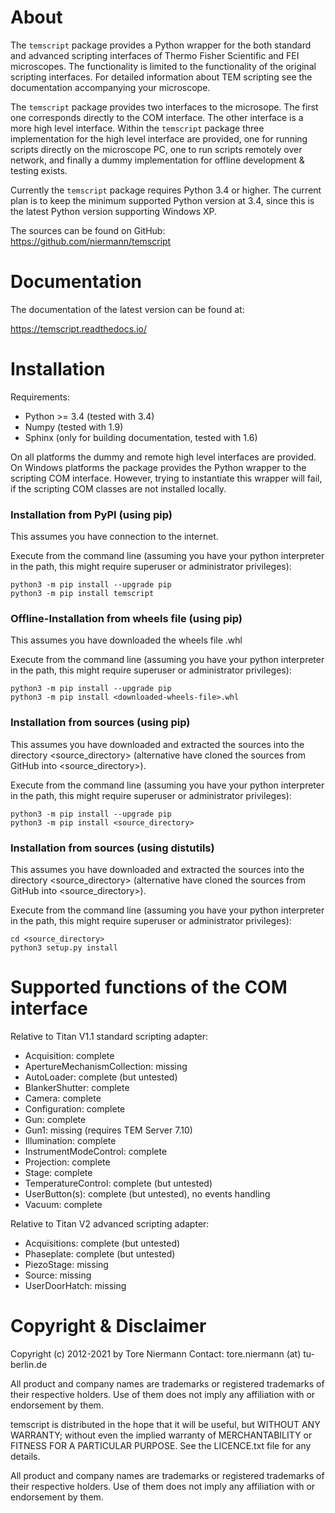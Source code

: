 # About

The ``temscript`` package provides a Python wrapper for the both standard and advanced scripting
interfaces of Thermo Fisher Scientific and FEI microscopes. The functionality is
limited to the functionality of the original scripting interfaces. For detailed information
about TEM scripting see the documentation accompanying your microscope.

The ``temscript`` package provides two interfaces to the microsope. The first one
corresponds directly to the COM interface. The other interface is a more high level interface.
Within the ``temscript`` package three implementation for the high level interface are provided,
one for running scripts directly on the microscope PC, one to run scripts remotely over network, and
finally a dummy implementation for offline development & testing exists.

Currently the ``temscript`` package requires Python 3.4 or higher. The current plan is to keep the minimum
supported Python version at 3.4, since this is the latest Python version supporting Windows XP.

The sources can be found on GitHub: https://github.com/niermann/temscript

# Documentation

The documentation of the latest version can be found at:

https://temscript.readthedocs.io/

# Installation

Requirements:
* Python >= 3.4 (tested with 3.4)
* Numpy (tested with 1.9)
* Sphinx (only for building documentation, tested with 1.6)

On all platforms the dummy and remote high level interfaces are provided. 
On Windows platforms the package provides the Python wrapper
to the scripting COM interface. However, trying to instantiate this wrapper
will fail, if the scripting COM classes are not installed locally.

### Installation from PyPI (using pip)

This assumes you have connection to the internet. 

Execute from the command line (assuming you have your python interpreter in the path, this might require superuser or 
administrator privileges):
    
    python3 -m pip install --upgrade pip
    python3 -m pip install temscript

### Offline-Installation from wheels file (using pip)

This assumes you have downloaded the wheels file <downloaded-wheels-file>.whl 

Execute from the command line (assuming you have your python interpreter in the path, this might require superuser or 
administrator privileges):
    
    python3 -m pip install --upgrade pip
    python3 -m pip install <downloaded-wheels-file>.whl

### Installation from sources (using pip)

This assumes you have downloaded and extracted the sources into the directory <source_directory> (alternative have
cloned the sources from GitHub into <source_directory>). 

Execute from the command line (assuming you have your python interpreter in the path, this might require superuser or 
administrator privileges):
    
    python3 -m pip install --upgrade pip
    python3 -m pip install <source_directory>

### Installation from sources (using distutils)

This assumes you have downloaded and extracted the sources into the directory <source_directory> (alternative have
cloned the sources from GitHub into <source_directory>). 

Execute from the command line (assuming you have your python interpreter in the path, this might require superuser or 
administrator privileges):
    
    cd <source_directory>
    python3 setup.py install

# Supported functions of the COM interface

Relative to Titan V1.1 standard scripting adapter:
* Acquisition: complete
* ApertureMechanismCollection: missing
* AutoLoader: complete (but untested)
* BlankerShutter: complete
* Camera: complete
* Configuration: complete
* Gun: complete
* Gun1: missing (requires TEM Server 7.10)
* Illumination: complete
* InstrumentModeControl: complete
* Projection: complete
* Stage: complete
* TemperatureControl: complete (but untested)
* UserButton(s): complete (but untested), no events handling
* Vacuum: complete

Relative to Titan V2 advanced scripting adapter:
* Acquisitions: complete (but untested)
* Phaseplate: complete (but untested)
* PiezoStage: missing
* Source: missing
* UserDoorHatch: missing

# Copyright & Disclaimer

Copyright (c) 2012-2021 by Tore Niermann
Contact: tore.niermann (at) tu-berlin.de

All product and company names are trademarks or registered trademarks 
of their respective holders. Use of them does not imply any affiliation
with or endorsement by them.

temscript is distributed in the hope that it will be useful,
but WITHOUT ANY WARRANTY; without even the implied warranty of
MERCHANTABILITY or FITNESS FOR A PARTICULAR PURPOSE. See the
LICENCE.txt file for any details.

All product and company names are trademarks or registered trademarks of
their respective holders. Use of them does not imply any affiliation 
with or endorsement by them. 
